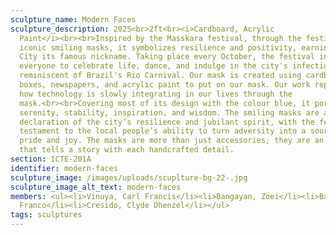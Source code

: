 ```yaml
---
sculpture_name: Modern Faces
sculpture_description: 2025<br>2ft<br><i>Cardboard, Acrylic
  Paint</i><br><br>Inspired by the Masskara festival, through the festival's
  iconic smiling masks, it symbolizes resilience and positivity, earning Bacolod
  City its famous nickname. Taking place every October, the festival invites
  everyone to celebrate life, dance, and indulge in the city's infectious cheer,
  reminiscent of Brazil's Rio Carnival. Our mask is created using cardboard
  boxes, newspapers, and acrylic paint to put on our mask. Our work represents
  how technology is slowly integrating in our lives through the
  mask.<br><br>Covering most of its design with the colour blue, it portrays
  serenity, stability, inspiration, and wisdom. The smiling masks are a
  declaration of the city’s resilience and jubilant spirit, with the festival a
  testament to the local people’s ability to turn adversity into a source of
  pride and joy. The masks are more than just accessories; they are an art form
  that tells a story with each handcrafted detail.
section: ICTE-201A
identifier: modern-faces
sculpture_image: /images/uploads/scuplture-bg-22-.jpg
sculpture_image_alt_text: modern-faces
members: <ul><li>Vinuya, Carl Francis</li><li>Bangayan, Zoei</li><li>Babilonia,
  Franco</li><li>Cresido, Clyde Dhenzel</li></ul>
tags: sculptures
---
```

